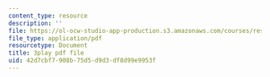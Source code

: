 ```yaml
---
content_type: resource
description: ''
file: https://ol-ocw-studio-app-production.s3.amazonaws.com/courses/res-6-006-video-demonstrations-in-lasers-and-optics-spring-2008/42d7cbf7908b75d5d9d3df8d99e9953f_aUF23ZJnN9M.pdf
file_type: application/pdf
resourcetype: Document
title: 3play pdf file
uid: 42d7cbf7-908b-75d5-d9d3-df8d99e9953f
---
```

